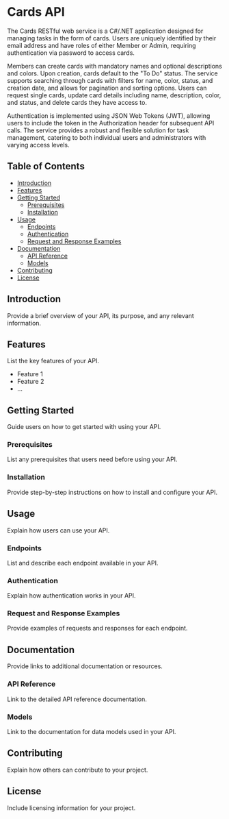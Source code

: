 # Cards API

The Cards RESTful web service is a C#/.NET application designed for managing tasks in the form of cards. 
Users are uniquely identified by their email address and have roles of either Member or Admin, requiring authentication via password to access cards.

Members can create cards with mandatory names and optional descriptions and colors. Upon creation, cards default to the "To Do" status. The service supports searching through cards with filters for name, color, status, and creation date, and allows for pagination and sorting options. Users can request single cards, update card details including name, description, color, and status, and delete cards they have access to.

Authentication is implemented using JSON Web Tokens (JWT), allowing users to include the token in the Authorization header for subsequent API calls. The service provides a robust and flexible solution for task management, catering to both individual users and administrators with varying access levels.

## Table of Contents

- [Introduction](#introduction)
- [Features](#features)
- [Getting Started](#getting-started)
  - [Prerequisites](#prerequisites)
  - [Installation](#installation)
- [Usage](#usage)
  - [Endpoints](#endpoints)
  - [Authentication](#authentication)
  - [Request and Response Examples](#request-and-response-examples)
- [Documentation](#documentation)
  - [API Reference](#api-reference)
  - [Models](#models)
- [Contributing](#contributing)
- [License](#license)

## Introduction

Provide a brief overview of your API, its purpose, and any relevant information.

## Features

List the key features of your API.

- Feature 1
- Feature 2
- ...

## Getting Started

Guide users on how to get started with using your API.

### Prerequisites

List any prerequisites that users need before using your API.

### Installation

Provide step-by-step instructions on how to install and configure your API.

## Usage

Explain how users can use your API.

### Endpoints

List and describe each endpoint available in your API.

### Authentication

Explain how authentication works in your API.

### Request and Response Examples

Provide examples of requests and responses for each endpoint.

## Documentation

Provide links to additional documentation or resources.

### API Reference

Link to the detailed API reference documentation.

### Models

Link to the documentation for data models used in your API.

## Contributing

Explain how others can contribute to your project.

## License

Include licensing information for your project.
